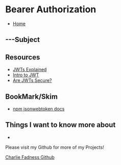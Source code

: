 # Bearer Authorization

- [Home](https://fadnesscharlie.github.io/reading-notes/401/)

## ---Subject



## Resources

- [JWTs Explained](https://www.youtube.com/watch?v=926mknSW9Lo)
- [Intro to JWT](https://jwt.io/introduction/)
- [Are JWTs Secure?](https://stackoverflow.com/questions/27301557/if-you-can-decode-jwt-how-are-they-secure)

## BookMark/Skim

- [npm jsonwebtoken docs](https://www.npmjs.com/package/jsonwebtoken)

## Things I want to know more about

- 

Please visit my Github for more of my Projects!

[Charlie Fadness Github](https://github.com/fadnesscharlie)
